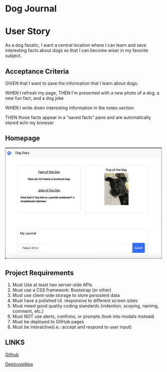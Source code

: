 # Dog Journal

# User Story

As a dog fanatic, I want a central location where I can learn and save interesting facts about dogs so that I can become wiser in my favorite subject.

## Acceptance Criteria

GIVEN that I want to save the information that I learn about dogs.

WHEN I refresh my page, THEN I'm presented with a new photo of a dog, a new fun fact, and a dog joke

WHEN I write down interesting information in the notes section

THEN those facts appear in a "saved facts" pane and are automatically stored w/in my browser

## Homepage

![image](./assets/landing-page.png)

## Project Requirements

1. Must Use at least two server-side APIs
2. Must use a CSS framework: Bootstrap (or other)
3. Must use client-side storage to store persistent data
4. Must have a polished UI. responsive to different screen sizes
5. Must meed good quality coding standards (indention, scoping, naming, comment, etc.)
6. Must NOT use alerts, confirms, or prompts (look into modals instead)
7. Must be deployed to GitHub pages
8. Must be interactive(i.e.: accept and respond to user input)

## LINKS

[Github](https://github.com/xjessycaz12X/dog-journal)

[DeployedApp](https://xjessycaz12x.github.io/dog-journal/)
